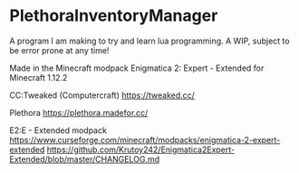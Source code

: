 # PlethoraInventoryManager

A program I am making to try and learn lua programming. A WIP, subject to be error prone at any time!

Made in the Minecraft modpack Enigmatica 2: Expert - Extended for Minecraft 1.12.2

CC:Tweaked (Computercraft)
https://tweaked.cc/

Plethora
https://plethora.madefor.cc/

E2:E - Extended modpack
https://www.curseforge.com/minecraft/modpacks/enigmatica-2-expert-extended
https://github.com/Krutoy242/Enigmatica2Expert-Extended/blob/master/CHANGELOG.md
